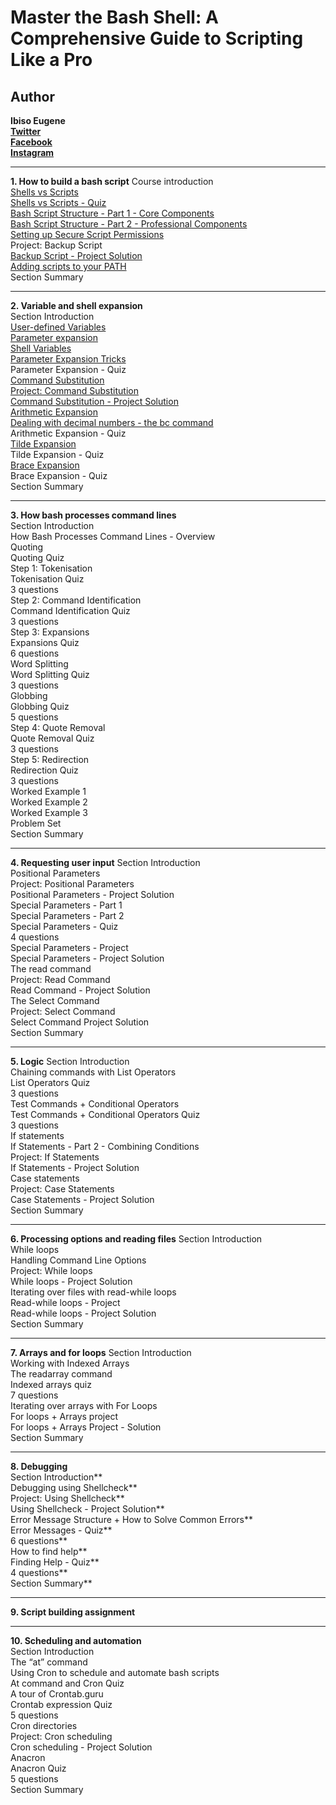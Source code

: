 # Master the Bash Shell: A Comprehensive Guide to Scripting Like a Pro
## Author 
**Ibiso Eugene**<br>
**[Twitter](https://twitter.com/ibiso_eugene)**<br>
**[Facebook](https://www.facebook.com/Simvic226/)**<br>
**[Instagram](https://www.instagram.com/eugene_gameliel/)**

---

**1. How to build a bash script**
Course introduction<br>
[Shells vs Scripts](https://github.com/IsGameliel/Master-the-Bash-Shell-A-Comprehensive-Guide-to-Scripting-Like-a-Pro/blob/main/How%20to%20build%20a%20bash%20script/ShellScripts.md)<br>
[Shells vs Scripts - Quiz](https://github.com/IsGameliel/Master-the-Bash-Shell-A-Comprehensive-Guide-to-Scripting-Like-a-Pro/blob/main/How%20to%20build%20a%20bash%20script/ShellScripts.md)<br>
[Bash Script Structure - Part 1 - Core Components](https://github.com/IsGameliel/Master-the-Bash-Shell-A-Comprehensive-Guide-to-Scripting-Like-a-Pro/blob/main/How%20to%20build%20a%20bash%20script/bash_structure_core_components.md)<br>
[Bash Script Structure - Part 2 - Professional Components](https://github.com/IsGameliel/Master-the-Bash-Shell-A-Comprehensive-Guide-to-Scripting-Like-a-Pro/blob/main/How%20to%20build%20a%20bash%20script/bash_structure_professional_components.md)<br>
[Setting up Secure Script Permissions](https://github.com/IsGameliel/Master-the-Bash-Shell-A-Comprehensive-Guide-to-Scripting-Like-a-Pro/blob/main/How%20to%20build%20a%20bash%20script/Setting_up%20_Secure_Script_Permissions.md)<br>
Project: Backup Script<br>
[Backup Script - Project Solution](https://github.com/IsGameliel/Master-the-Bash-Shell-A-Comprehensive-Guide-to-Scripting-Like-a-Pro/blob/main/How%20to%20build%20a%20bash%20script/backup_script.md)<br>
[Adding scripts to your PATH](https://github.com/IsGameliel/Master-the-Bash-Shell-A-Comprehensive-Guide-to-Scripting-Like-a-Pro/blob/main/How%20to%20build%20a%20bash%20script/adding_script_to_path.md)<br>
Section Summary<br>

---

**2. Variable and shell expansion**<br>
Section Introduction<br>
[User-defined Variables](https://github.com/IsGameliel/Master-the-Bash-Shell-A-Comprehensive-Guide-to-Scripting-Like-a-Pro/blob/main/Variable%20and%20shell%20expansion/User-defined_variables.md)<br>
[Parameter expansion](https://github.com/IsGameliel/Master-the-Bash-Shell-A-Comprehensive-Guide-to-Scripting-Like-a-Pro/blob/main/Variable%20and%20shell%20expansion/parameter_expansion.md)<br>
[Shell Variables](https://github.com/IsGameliel/Master-the-Bash-Shell-A-Comprehensive-Guide-to-Scripting-Like-a-Pro/blob/main/Variable%20and%20shell%20expansion/shell_variables.md)<br>
[Parameter Expansion Tricks](https://github.com/IsGameliel/Master-the-Bash-Shell-A-Comprehensive-Guide-to-Scripting-Like-a-Pro/blob/main/Variable%20and%20shell%20expansion/parameter_expansion_tricks.md)<br>
Parameter Expansion - Quiz<br>
[Command Substitution](https://github.com/IsGameliel/Master-the-Bash-Shell-A-Comprehensive-Guide-to-Scripting-Like-a-Pro/blob/main/Variable%20and%20shell%20expansion/commandSubstitution.md)<br>
[Project: Command Substitution](https://github.com/IsGameliel/Master-the-Bash-Shell-A-Comprehensive-Guide-to-Scripting-Like-a-Pro/blob/main/Variable%20and%20shell%20expansion/commandSubstitution_project.sh)<br>
[Command Substitution - Project Solution](https://github.com/IsGameliel/Master-the-Bash-Shell-A-Comprehensive-Guide-to-Scripting-Like-a-Pro/blob/main/Variable%20and%20shell%20expansion/projectSolution.md)<br>
[Arithmetic Expansion](https://github.com/IsGameliel/Master-the-Bash-Shell-A-Comprehensive-Guide-to-Scripting-Like-a-Pro/blob/main/Variable%20and%20shell%20expansion/arithemetic_expansion.md)<br>
[Dealing with decimal numbers - the bc command](https://github.com/IsGameliel/Master-the-Bash-Shell-A-Comprehensive-Guide-to-Scripting-Like-a-Pro/blob/main/Variable%20and%20shell%20expansion/dealing_with_decimal_and_bc.md)<br>
Arithmetic Expansion - Quiz<br>
[Tilde Expansion](https://github.com/IsGameliel/Master-the-Bash-Shell-A-Comprehensive-Guide-to-Scripting-Like-a-Pro/blob/main/Variable%20and%20shell%20expansion/Tilde%20Expansion.md)<br>
Tilde Expansion - Quiz<br>
[Brace Expansion](https://github.com/IsGameliel/Master-the-Bash-Shell-A-Comprehensive-Guide-to-Scripting-Like-a-Pro/blob/main/Variable%20and%20shell%20expansion/brace_expansion.md)<br>
Brace Expansion - Quiz<br>
Section Summary<br>

---

**3. How bash processes command lines**<br>
Section Introduction<br>
How Bash Processes Command Lines - Overview<br>
Quoting<br>
Quoting Quiz<br>
Step 1: Tokenisation<br>
Tokenisation Quiz<br>
3 questions<br>
Step 2: Command Identification<br>
Command Identification Quiz<br>
3 questions<br>
Step 3: Expansions<br>
Expansions Quiz<br>
6 questions<br>
Word Splitting<br>
Word Splitting Quiz<br>
3 questions<br>
Globbing<br>
Globbing Quiz<br>
5 questions<br>
Step 4: Quote Removal<br>
Quote Removal Quiz<br>
3 questions<br>
Step 5: Redirection<br>
Redirection Quiz<br>
3 questions<br>
Worked Example 1<br>
Worked Example 2<br>
Worked Example 3<br>
Problem Set<br>
Section Summary<br>

---

**4. Requesting user input**
Section Introduction<br>
Positional Parameters<br>
Project: Positional Parameters<br>
Positional Parameters - Project Solution<br>
Special Parameters - Part 1<br>
Special Parameters - Part 2<br>
Special Parameters - Quiz<br>
4 questions<br>
Special Parameters - Project<br>
Special Parameters - Project Solution<br>
The read command<br>
Project: Read Command<br>
Read Command - Project Solution<br>
The Select Command<br>
Project: Select Command<br>
Select Command Project Solution<br>
Section Summary<br>

---

**5. Logic**
Section Introduction<br>
Chaining commands with List Operators<br>
List Operators Quiz<br>
3 questions<br>
Test Commands + Conditional Operators<br>
Test Commands + Conditional Operators Quiz<br>
3 questions<br>
If statements<br>
If Statements - Part 2 - Combining Conditions<br>
Project: If Statements<br>
If Statements - Project Solution<br>
Case statements<br>
Project: Case Statements<br>
Case Statements - Project Solution<br>
Section Summary<br>

---

**6. Processing options and reading files**
Section Introduction<br>
While loops<br>
Handling Command Line Options<br>
Project: While loops<br>
While loops - Project Solution<br>
Iterating over files with read-while loops<br>
Read-while loops - Project<br>
Read-while loops - Project Solution<br>
Section Summary<br>

---

**7. Arrays and for loops**
Section Introduction<br>
Working with Indexed Arrays<br>
The readarray command<br>
Indexed arrays quiz<br>
7 questions<br>
Iterating over arrays with For Loops<br>
For loops + Arrays project<br>
For loops + Arrays Project - Solution<br>
Section Summary<br>

---

**8. Debugging**<br>
Section Introduction**<br>
Debugging using Shellcheck**<br>
Project: Using Shellcheck**<br>
Using Shellcheck - Project Solution**<br>
Error Message Structure + How to Solve Common Errors**<br>
Error Messages - Quiz**<br>
6 questions**<br>
How to find help**<br>
Finding Help - Quiz**<br>
4 questions**<br>
Section Summary**<br>

---

**9. Script building assignment**<br>

---

**10. Scheduling and automation**<br>
Section Introduction<br>
The “at” command<br>
Using Cron to schedule and automate bash scripts<br>
At command and Cron Quiz<br>
A tour of Crontab.guru<br>
Crontab expression Quiz<br>
5 questions<br>
Cron directories<br>
Project: Cron scheduling<br>
Cron scheduling - Project Solution<br>
Anacron<br>
Anacron Quiz<br>
5 questions<br>
Section Summary<br>
